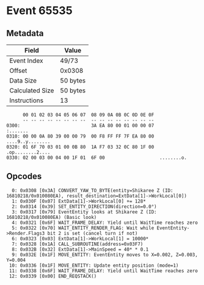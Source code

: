 # Event 65535

## Metadata

| Field           | Value    |
|-----------------|----------|
| Event Index     | 49/73    |
| Offset          | 0x0308   |
| Data Size       | 50 bytes |
| Calculated Size | 50 bytes |
| Instructions    | 13       |

```
      00 01 02 03 04 05 06 07  08 09 0A 0B 0C 0D 0E 0F
      -- -- -- -- -- -- -- --  -- -- -- -- -- -- -- --
0300:                          3A EA 80 00 01 00 00 07          :.......
0310: 00 00 0A 80 39 00 00 79  00 F8 FF FF 7F EA 80 00  ....9..y........
0320: 01 6F 70 03 01 00 0B 80  1A F7 03 32 0C 80 1F 00  .op........2....
0330: 02 00 03 00 04 00 1F 01  6F 00                    ........o.      
```

## Opcodes

```
  0: 0x0308 [0x3A] CONVERT_YAW_TO_BYTE(entity=Shikaree Z (ID: 16810218/0x010080EA), result_destination=ExtData[1]->WorkLocal[0])
  1: 0x030F [0x07] ExtData[1]->WorkLocal[0] += 128*
  2: 0x0314 [0x39] SET_ENTITY_DIRECTION(direction=0.0°)
  3: 0x0317 [0x79] EventEntity looks at Shikaree Z (ID: 16810218/0x010080EA) (Basic look)
  4: 0x0321 [0x6F] WAIT_FRAME_DELAY: Yield until WaitTime reaches zero
  5: 0x0322 [0x70] WAIT_ENTITY_RENDER_FLAG: Wait while EventEntity->Render.Flags3 bit 2 is set (cancel turn if not)
  6: 0x0323 [0x03] ExtData[1]->WorkLocal[1] = 10000*
  7: 0x0328 [0x1A] CALL_SUBROUTINE(address=0x03F7)
  8: 0x032B [0x32] ExtData[1]->MainSpeed = 40* * 0.1
  9: 0x032E [0x1F] MOVE_ENTITY: EventEntity moves to X=0.002, Z=0.003, Y=0.004
 10: 0x0336 [0x1F] MOVE_ENTITY: Update entity position (mode=1)
 11: 0x0338 [0x6F] WAIT_FRAME_DELAY: Yield until WaitTime reaches zero
 12: 0x0339 [0x00] END_REQSTACK()
```
